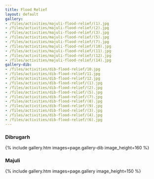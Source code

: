 ```yaml
---
title: Flood Relief
layout: default
gallery:
- /files/activities/majuli-flood-relief/(1).jpg
- /files/activities/majuli-flood-relief/(2).jpg
- /files/activities/majuli-flood-relief/(3).jpg
- /files/activities/majuli-flood-relief/(5).jpg
- /files/activities/majuli-flood-relief/(7).jpg
- /files/activities/majuli-flood-relief/(10).jpg
- /files/activities/majuli-flood-relief/(11).jpg
- /files/activities/majuli-flood-relief/(12).jpg
- /files/activities/majuli-flood-relief/(14).jpg
gallery-dib:
- /files/activities/dib-flood-relief/10.jpg
- /files/activities/dib-flood-relief/11.jpg
- /files/activities/dib-flood-relief/12.jpg
- /files/activities/dib-flood-relief/(1).jpg
- /files/activities/dib-flood-relief/(2).jpg
- /files/activities/dib-flood-relief/(5).jpg
- /files/activities/dib-flood-relief/(7).jpg
- /files/activities/dib-flood-relief/(8).jpg
- /files/activities/dib-flood-relief/(9).jpg
- /files/activities/dib-flood-relief/(3).jpg
- /files/activities/dib-flood-relief/(4).jpg
- /files/activities/dib-flood-relief/(6).jpg
---
```

### Dibrugarh
<div class="fit-images">{% include gallery.htm images=page.gallery-dib image_height=160 %}</div>

### Majuli
{% include gallery.htm images=page.gallery image_height=150 %}